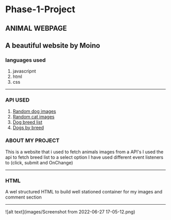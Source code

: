 # Phase-1-Project

## ANIMAL WEBPAGE
A beautiful website by Moino
---

### languages used
 1. javascripnt
 2. html
 3. css

 ---

### API USED
1. [Random dog images](https://dog.ceo/api/breeds/image/random)
2. [Random cat images](https://aws.random.cat/meow)
3. [Dog breed list](https://dog.ceo/api/breeds/list/all)
4. [Dogs by breed](https://dog.ceo/api/breed/${selectedbreed}/images)

### ABOUT MY PROJECT
This is a website that i used to fetch animals images from a API's
I used the api to fetch breed list to a select option 
I have used different event listeners to (click, submit and OnChange)

---

### HTML
A wel structured HTML to build well stationed container for my images and comment section

---
![alt text](images/Screenshot from 2022-06-27 17-05-12.png)
